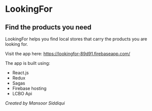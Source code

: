 ﻿<h1>LookingFor</h1>
<h2>Find the products you need</h2>
<p>LookingFor helps you find local stores that carry the products you are looking for.</p>
<p>Visit the app here: <a href="https://lookingfor-89d91.firebaseapp.com/">https://lookingfor-89d91.firebaseapp.com/</a></p>
<p>The app is built using:</p>
<p><ul>
<li>React.js</li>
<li>Redux</li>
<li>Sagas</li>
<li>Firebase hosting</li>
<li>LCBO Api</li>
</ul></p>
<p><em>Created by Mansoor Siddiqui</em></p>